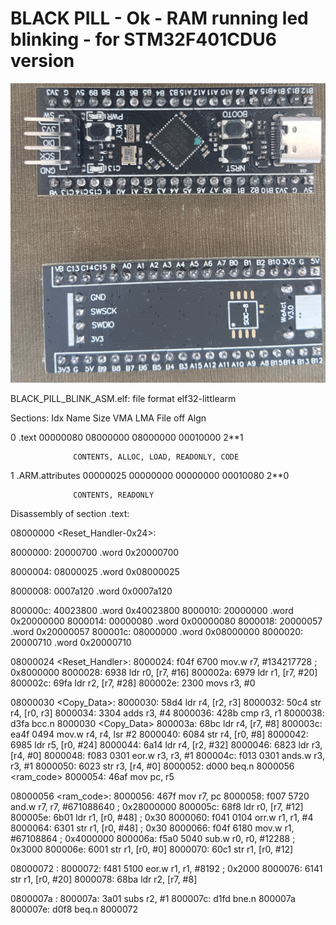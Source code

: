 # BLACK PILL - Ok - RAM running led blinking - for STM32F401CDU6 version

![Screenshot](/BLACK_PILL.JPG)


BLACK_PILL_BLINK_ASM.elf:     file format elf32-littlearm

Sections:
Idx Name          Size      VMA       LMA       File off  Algn

  0 .text         00000080  08000000  08000000  00010000  2**1
  
                  CONTENTS, ALLOC, LOAD, READONLY, CODE
                  
  1 .ARM.attributes 00000025  00000000  00000000  00010080  2**0
  
                  CONTENTS, READONLY
                  

Disassembly of section .text:

08000000 <Reset_Handler-0x24>:

 8000000:	20000700 	.word	0x20000700
 
 8000004:	08000025 	.word	0x08000025
 
 8000008:	0007a120 	.word	0x0007a120
 
 800000c:	40023800 	.word	0x40023800
 8000010:	20000000 	.word	0x20000000
 8000014:	00000080 	.word	0x00000080
 8000018:	20000057 	.word	0x20000057
 800001c:	08000000 	.word	0x08000000
 8000020:	20000710 	.word	0x20000710

08000024 <Reset_Handler>:
 8000024:	f04f 6700 	mov.w	r7, #134217728	; 0x8000000
 8000028:	6938      	ldr	r0, [r7, #16]
 800002a:	6979      	ldr	r1, [r7, #20]
 800002c:	69fa      	ldr	r2, [r7, #28]
 800002e:	2300      	movs	r3, #0

08000030 <Copy_Data>:
 8000030:	58d4      	ldr	r4, [r2, r3]
 8000032:	50c4      	str	r4, [r0, r3]
 8000034:	3304      	adds	r3, #4
 8000036:	428b      	cmp	r3, r1
 8000038:	d3fa      	bcc.n	8000030 <Copy_Data>
 800003a:	68bc      	ldr	r4, [r7, #8]
 800003c:	ea4f 0494 	mov.w	r4, r4, lsr #2
 8000040:	6084      	str	r4, [r0, #8]
 8000042:	6985      	ldr	r5, [r0, #24]
 8000044:	6a14      	ldr	r4, [r2, #32]
 8000046:	6823      	ldr	r3, [r4, #0]
 8000048:	f083 0301 	eor.w	r3, r3, #1
 800004c:	f013 0301 	ands.w	r3, r3, #1
 8000050:	6023      	str	r3, [r4, #0]
 8000052:	d000      	beq.n	8000056 <ram_code>
 8000054:	46af      	mov	pc, r5

08000056 <ram_code>:
 8000056:	467f      	mov	r7, pc
 8000058:	f007 5720 	and.w	r7, r7, #671088640	; 0x28000000
 800005c:	68f8      	ldr	r0, [r7, #12]
 800005e:	6b01      	ldr	r1, [r0, #48]	; 0x30
 8000060:	f041 0104 	orr.w	r1, r1, #4
 8000064:	6301      	str	r1, [r0, #48]	; 0x30
 8000066:	f04f 6180 	mov.w	r1, #67108864	; 0x4000000
 800006a:	f5a0 5040 	sub.w	r0, r0, #12288	; 0x3000
 800006e:	6001      	str	r1, [r0, #0]
 8000070:	60c1      	str	r1, [r0, #12]

08000072 <LOOP01>:
 8000072:	f481 5100 	eor.w	r1, r1, #8192	; 0x2000
 8000076:	6141      	str	r1, [r0, #20]
 8000078:	68ba      	ldr	r2, [r7, #8]

0800007a <LOOP02>:
 800007a:	3a01      	subs	r2, #1
 800007c:	d1fd      	bne.n	800007a <LOOP02>
 800007e:	d0f8      	beq.n	8000072 <LOOP01>

  
  
